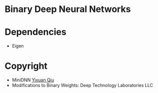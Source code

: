 # Binary Deep Neural Networks

# Dependencies

* Eigen

# Copyright

* MiniDNN [Yixuan Qiu](https://github.com/yixuan/MiniDNN)
* Modifications to Binary Weights: Deep Technology Laboratories LLC
